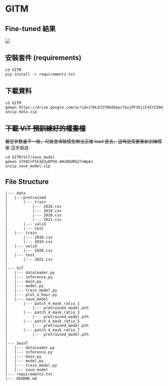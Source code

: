 # GITM
## Fine-tuned 結果

![](./ViT/prediction_truth_diff_0.jpg)

## 安裝套件 (requirements)
```
cd GITM
pip install -r requirements.txt 
```

## 下載資料 
```
cd GITM
gdown https://drive.google.com/uc?id=1YHLb72Y8UdSAyclbujPF3UjLF4IYZ39d
unzip data.zip
```

## ~~下載 ViT 預訓練好的權重檔~~
~~要是參數量不一致，可能會導致模型無法正確 load 進去，這時就需要重新訓練模型~~
這步跳過
```
cd GITM/ViT/save_model
gdown 1th8IrF5k1O3yDPh8-4WiNbURG27xWpAJ
unzip save_model.zip
```

## File Structure
```
|--- data
|   |---pretrained
|       |--- train
|           |--- 2018.csv
|           |--- 2019.csv
|           |--- 2020.csv
|           |--- 2021.csv
|       |--- valid
|       |--- test
|   |--- train
|       |--- 2018.csv
|       |--- 2019.csv
|   |--- valid
|       |--- 2020.csv
|   |--- test
|       |--- 2021.csv
|
|--- ViT
|   |--- dataloader.py
|   |--- inference.py
|   |--- main.py
|   |--- model.py
|   |--- train_model.py
|   |--- plot_a_hour.py
|   |--- save_model
|       |--- patch_4_mask_ratio_1
|           |--- pretrained_model.pth
|       |--- patch_4_mask_ratio_3
|           |--- pretrained_model.pth
|       |--- patch_4_mask_ratio_5
|           |--- pretrained_model.pth
|       |--- patch_4_mask_ratio_7
|           |--- pretrained_model.pth
|
|--- SwinT
|   |--- dataloader.py
|   |--- inference.py
|   |--- main.py
|   |--- model.py
|   |--- train_model.py
|   |--- save_model
|--- requirements.txt
|--- README.md
```
